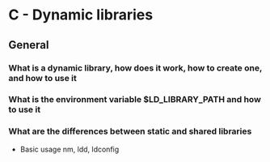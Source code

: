 # C - Dynamic libraries

## General
### What is a dynamic library, how does it work, how to create one, and how to use it
### What is the environment variable $LD_LIBRARY_PATH and how to use it
### What are the differences between static and shared libraries
- Basic usage nm, ldd, ldconfig
